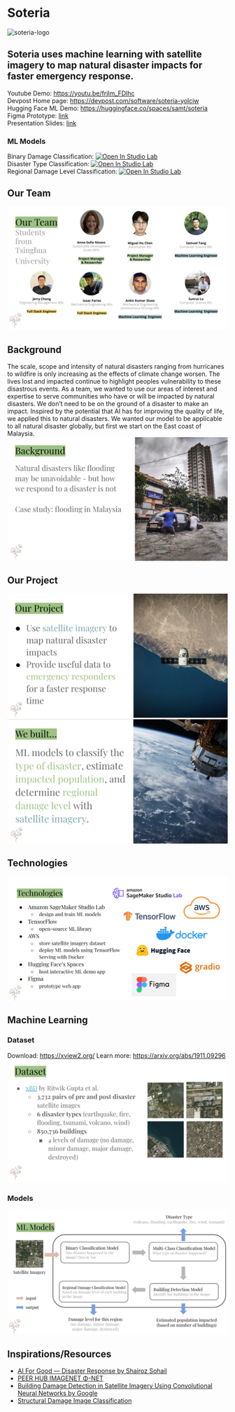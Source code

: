 # Soteria

![soteria-logo](https://user-images.githubusercontent.com/26547344/150384496-c24208b4-5fd1-4a4b-8152-2146d5c25379.png)

## Soteria uses machine learning with satellite imagery to map natural disaster impacts for faster emergency response. 

Youtube Demo: https://youtu.be/frjIm_FDlhc   
Devpost Home page: https://devpost.com/software/soteria-yolciw  
Hugging Face ML Demo: https://huggingface.co/spaces/samt/soteria  
Figma Prototype: [link](https://www.figma.com/file/V1VryEK3uac6WuxU87zQmW/Soteria---AI-for-NDR?node-id=0%3A1)   
Presentation Slides: [link](https://docs.google.com/presentation/d/1jU2ZUkhJnA-4_aBZwyvP9bfCBZsQZwaYSPLROFvgByc/edit?usp=sharing)

### ML Models
Binary Damage Classification: [![Open In Studio Lab](https://studiolab.sagemaker.aws/studiolab.svg)](https://studiolab.sagemaker.aws/import/github/Soteria-ai/Soteria/blob/master/ml-models/damage_classification.ipynb)  
Disaster Type Classification: [![Open In Studio Lab](https://studiolab.sagemaker.aws/studiolab.svg)](https://studiolab.sagemaker.aws/import/github/Soteria-ai/Soteria/blob/master/ml-models/disaster_classification.ipynb)  
Regional Damage Level Classification: [![Open In Studio Lab](https://studiolab.sagemaker.aws/studiolab.svg)](https://studiolab.sagemaker.aws/import/github/Soteria-ai/Soteria/blob/master/ml-models/regional_damage_classification.ipynb)



## Our Team
![Team](./images/team.png)

## Background
The scale, scope and intensity of natural disasters ranging from hurricanes to wildfire is only increasing as the effects of climate change worsen. The lives lost and impacted continue to highlight peoples vulnerability to these disastrous events. As a team, we wanted to use our areas of interest and expertise to serve communities who have or will be impacted by natural disasters. We don’t need to be on the ground of a disaster to make an impact. Inspired by the potential that AI has for improving the quality of life, we applied this to natural disasters. We wanted our model to be applicable to all natural disaster globally, but first we start on the East coast of Malaysia.
![Background](./images/background.png)

## Our Project 
![Project](./images/project.png)
![Built](./images/built.png)

## Technologies 
![Tech](./images/tech.png)

## Machine Learning
### Dataset 
Download: https://xview2.org/
Learn more: https://arxiv.org/abs/1911.09296
![Dataset](./images/dataset.png)

### Models
![Models](./images/models.png)


## Inspirations/Resources
* [AI For Good — Disaster Response by Shairoz Sohail](https://medium.com/geoai/ai-for-good-disaster-response-3e0669dfc038)
* [PEER HUB IMAGENET  Φ-NET](https://apps.peer.berkeley.edu/phi-net/)
* [Building Damage Detection in Satellite Imagery Using
Convolutional Neural Networks by Google](https://storage.googleapis.com/pub-tools-public-publication-data/pdf/0d65915acc9ff4d6dcbe53b82742c8da8c9d1fbd.pdf)
* [Structural Damage Image Classification](https://cs229.stanford.edu/proj2018/report/39.pdf)
